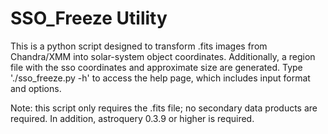 # SSO_Freeze Utility

This is a python script designed to transform .fits images from Chandra/XMM into solar-system object coordinates. Additionally, a region file with the sso coordinates and approximate size are generated. Type './sso_freeze.py -h' to access the help page, which includes input format and options.  

Note: this script only requires the .fits file; no secondary data products are required. In addition, astroquery 0.3.9 or higher is required.  

